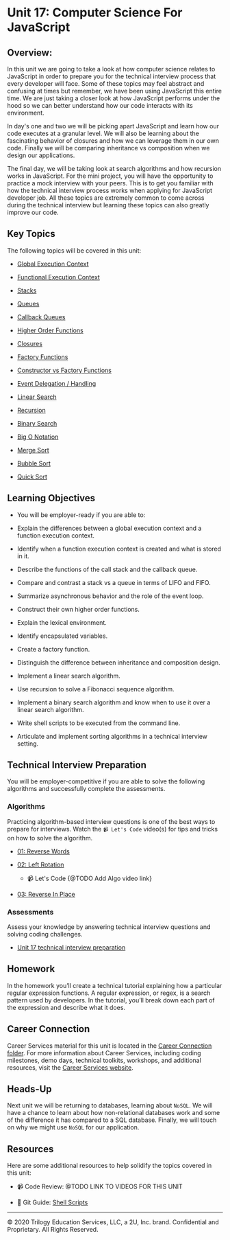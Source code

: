 # Unit 17: Computer Science For JavaScript

## Overview:

In this unit we are going to take a look at how computer science relates to JavaScript in order to prepare you for the technical interview process that every developer will face. Some of these topics may feel abstract and confusing at times but remember, we have been using JavaScript this entire time. We are just taking a closer look at how JavaScript performs under the hood so we can better understand how our code interacts with its environment.

In day's one and two we will be picking apart JavaScript and learn how our code executes at a granular level. We will also be learning about the fascinating behavior of closures and how we can leverage them in our own code. Finally we will be comparing inheritance vs composition when we design our applications. 

The final day, we will be taking look at search algorithms and how recursion works in JavaScript. For the mini project, you will have the opportunity to practice a mock interview with your peers. This is to get you familiar with how the technical interview process works when applying for JavaScript developer job. All these topics are extremely common to come across during the technical interview but learning these topics can also greatly improve our code.

## Key Topics

The following topics will be covered in this unit:

* [Global Execution Context](https://developer.mozilla.org/en-US/docs/Web/JavaScript/Reference/Operators/this)

* [Functional Execution Context](https://developer.mozilla.org/en-US/docs/Web/JavaScript/Reference/Operators/this#Function_context)

* [Stacks](https://en.wikipedia.org/wiki/Data_structure)

* [Queues](https://en.wikipedia.org/wiki/Data_structure)

* [Callback Queues](https://developer.mozilla.org/en-US/docs/Web/JavaScript/EventLoop#Event_loop)

* [Higher Order Functions](https://developer.mozilla.org/en-US/docs/Web/JavaScript/Guide/Functions)

* [Closures](https://developer.mozilla.org/en-US/docs/Web/JavaScript/Closures)

* [Factory Functions](https://developer.mozilla.org/en-US/docs/Web/JavaScript/Closures)

* [Constructor vs Factory Functions](https://en.wikipedia.org/wiki/Composition_over_inheritance)

* [Event Delegation / Handling](https://developer.mozilla.org/en-US/docs/Web/JavaScript/Closures/#Practical_closures)

* [Linear Search](https://en.wikipedia.org/wiki/Linear_search)

* [Recursion](https://en.wikipedia.org/wiki/Linear_search)

* [Binary Search](https://en.wikipedia.org/wiki/Binary_search_algorithm)

* [Big O Notation](https://en.wikipedia.org/wiki/Big_O_notation)

* [Merge Sort](https://en.wikipedia.org/wiki/Sorting_algorithm#Merge_sort)

* [Bubble Sort](https://en.wikipedia.org/wiki/Sorting_algorithm#Bubble_sort)

* [Quick Sort](https://en.wikipedia.org/wiki/Sorting_algorithm#Quicksort)

## Learning Objectives

* You will be employer-ready if you are able to:

* Explain the differences between a global execution context and a function execution context.

* Identify when a function execution context is created and what is stored in it.

* Describe the functions of the call stack and the callback queue.

* Compare and contrast a stack vs a queue in terms of LIFO and FIFO.

* Summarize asynchronous behavior and the role of the event loop.

* Construct their own higher order functions.

* Explain the lexical environment.

* Identify encapsulated variables.

* Create a factory function.

* Distinguish the difference between inheritance and composition design.

* Implement a linear search algorithm.

* Use recursion to solve a Fibonacci sequence algorithm.

* Implement a binary search algorithm and know when to use it over a linear search algorithm.

* Write shell scripts to be executed from the command line.

* Articulate and implement sorting algorithms in a technical interview setting.

## Technical Interview Preparation

You will be employer-competitive if you are able to solve the following algorithms and successfully complete the assessments.

### Algorithms

Practicing algorithm-based interview questions is one of the best ways to prepare for interviews. Watch the `📹 Let's Code` video(s) for tips and tricks on how to solve the algorithm.

* [01: Reverse Words](https://github.com/coding-boot-camp/fullstack-ground/tree/2020/q4/17/01-Class-Content/17-CS-dev/03-Algorithms/01-reverse-no-built-in)

* [02: Left Rotation](https://github.com/coding-boot-camp/fullstack-ground/tree/2020/q4/17/01-Class-Content/17-CS-dev/03-Algorithms/02-left-rotation)

  * 📹 Let's Code {@TODO Add Algo video link}

* [03: Reverse In Place](https://github.com/coding-boot-camp/fullstack-ground/tree/2020/q4/17/01-Class-Content/17-CS-dev/03-Algorithms/03-reverse-in-place)

### Assessments

Assess your knowledge by answering technical interview questions and solving coding challenges.

* [Unit 17 technical interview preparation](https://forms.gle/hqrZiocUkRsskb616)

## Homework

In the homework you’ll create a technical tutorial explaining how a particular regular expression functions. A regular expression, or regex, is a search pattern used by developers. In the tutorial, you’ll break down each part of the expression and describe what it does.

## Career Connection

Career Services material for this unit is located in the [Career Connection folder](../../../01-Class-Content/{XX-TITLE}/04-Career-Connection/README.md). For more information about Career Services, including coding milestones, demo days, technical toolkits, workshops, and additional resources, visit the [Career Services website](http://bit.ly/CodingCS).

## Heads-Up

Next unit we will be returning to databases, learning about `NoSQL`. We will have a chance to learn about how non-relational databases work and some of the difference it has compared to a SQL database. Finally, we will touch on why we might use `NoSQL` for our application.

## Resources

Here are some additional resources to help solidify the topics covered in this unit:

* 📹 Code Review: @TODO LINK TO VIDEOS FOR THIS UNIT

* 📖 Git Guide: [Shell Scripts](https://github.com/coding-boot-camp/fullstack-ground/tree/2020/q4/17/01-Class-Content/17-CS-dev/01-Activities/27-Evr_Shell)

---
© 2020 Trilogy Education Services, LLC, a 2U, Inc. brand. Confidential and Proprietary. All Rights Reserved.
